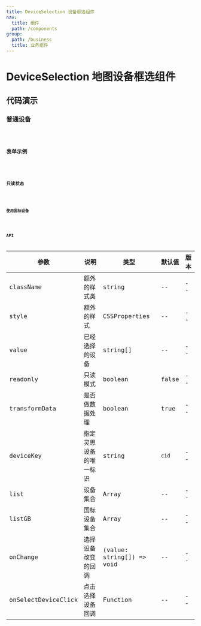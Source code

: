 ```yaml
---
title: DeviceSelection 设备框选组件
nav:
  title: 组件
  path: /components
group:
  path: /business
  title: 业务组件
---
```


# DeviceSelection 地图设备框选组件

## 代码演示

### 普通设备

<code src="./demo/demo-01.tsx" />

### 表单示例

<code src="./demo/demo-02.tsx" />

### 只读状态

<code src="./demo/demo-03.tsx" />

### 使用国标设备

<code src="./demo/demo-04.tsx" />

## API

| 参数                | 说明                   | 类型                      | 默认值 | 版本 |
| ------------------- | ---------------------- | ------------------------- | ------ | ---- |
| className           | 额外的样式类           | string                    | --     | --   |
| style               | 额外的样式             | CSSProperties             | --     | --   |
| value               | 已经选择的设备         | string[]                  | --     | --   |
| readonly            | 只读模式               | boolean                   | false  | --   |
| transformData       | 是否做数据处理         | boolean                   | true   | --   |
| deviceKey           | 指定灵思设备的唯一标识 | string                    | `cid`  | --   |
| list                | 设备集合               | Array                     | --     | --   |
| listGB              | 国标设备集合           | Array                     | --     | --   |
| onChange            | 选择设备改变的回调     | (value: string[]) => void | --     | --   |
| onSelectDeviceClick | 点击选择设备回调       | Function                  | --     | --   |
